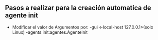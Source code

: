 ## Pasos a realizar para la creación automatica de agente init
* Modificar el valor de Argumentos por: -gui <-local-host 127.0.0.1>(solo Linux) -agents init:agentes.AgenteInit